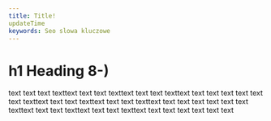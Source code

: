 ```yaml
---
title: Title!
updateTime
keywords: Seo slowa kluczowe
---
```


# h1 Heading 8-)

text text text texttext text text texttext text text texttext text text text
text text text texttext text text texttext text text texttext text text text
text text text texttext text text texttext text text texttext text text text
text text text 
